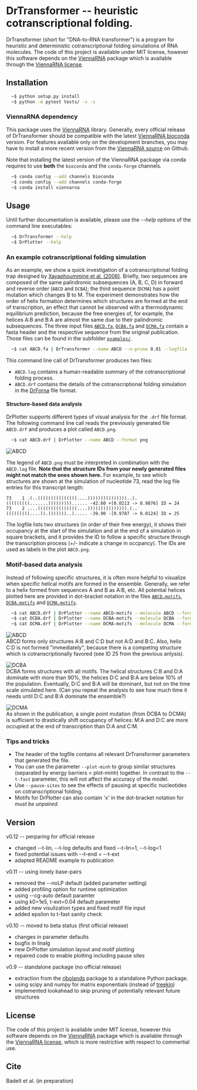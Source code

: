 # DrTransformer -- heuristic cotranscriptional folding.

DrTransformer (short for "DNA-to-RNA transformer") is a program for heuristic
and deterministic cotranscriptional folding simulations of RNA molecules. The
code of this project is available under MIT license, however this software
depends on the [ViennaRNA] package which is available through the [ViennaRNA
license].

## Installation
```sh
  ~$ python setup.py install
  ~$ python -m pytest tests/ -v -s
```

### ViennaRNA dependency
This package uses the [ViennaRNA] library. Generally, every official release of
DrTransformer should be compatible with the latest [ViennaRNA bioconda] version.
For features available only on the development branches, you may have to install
a more recent version from the [ViennaRNA source] on Github.

Note that installing the latest version of the ViennaRNA package via conda 
requires to use **both** the `bioconda` and the `conda-forge` channels.

```sh
  ~$ conda config --add channels bioconda
  ~$ conda config --add channels conda-forge
  ~$ conda install viennarna
```

## Usage
Until further documentation is available, please use the *--help* options of the 
command line executables:
```sh
  ~$ DrTransformer --help
  ~$ DrPlotter --help
```

### An example cotranscriptional folding simulation
As an example, we show a quick investigation of a cotranscriptional folding
trap designed by [Xayaphoummine et al. (2006)].  Briefly, two sequences are
composed of the same palindromic subsequences (A, B, C, D) in forward and
reverse order (`ABCD` and `DCBA`); the third sequence (`DCMA`) has a
point mutation which changes B to M. The experiment demonstrates how the order
of helix formation determines which structures are formed at the end of
transcription, an effect that cannot be observed with a thermodynamic
equilibrium prediction, because the free energies of, for example, the helices
A:B and B:A are almost the same due to their palindromic subsequences.
The three input files [`ABCD.fa`], [`DCBA.fa`] and [`DCMA.fa`] 
contain a fasta header and the respective sequence from the original publication.
Those files can be found in the subfolder [`examples/`]. 

```sh
  ~$ cat ABCD.fa | DrTransformer --name ABCD --o-prune 0.01 --logfile 
```
This command line call of DrTransformer produces two files:
 - `ABCD.log` contains a human-readable summary of the cotranscriptional folding process. 
 - `ABCD.drf` contains the details of the cotranscriptional folding simulation in the
 [DrForna] file format. 

#### Structure-based data analysis
DrPlotter supports different types of visual analysis for the `.drf` file
format. The following command line call reads the previously generated file
`ABCD.drf` and produces a plot called `ABCD.png`.
```sh
  ~$ cat ABCD.drf | DrPlotter --name ABCD --format png
```
![ABCD](examples/ABCD.png)

The legend of `ABCD.png` must be interpreted in combination with the `ABCD.log`
file. **Note that the structure IDs from your newly generated files might not
match the ones shown here.** For example, to see which structures are shown at
the simulation of nucleotide 73, read the log file entries for this transcript
length:
```
73    1 .(..(((((((((((((((....)))))))))))))))..).(((((((((.......)))))))))...... -42.60 +[0.0213 -> 0.9876] ID = 24
73    2 ....(((((((((((((((....))))))))))))))).(..(((((((((....)).)))))))..)..... -39.90 -[0.9787 -> 0.0124] ID = 25
```
The logfile lists two structures (in order of their free energy), it shows
their occupancy at the start of the simulation and at the end of a simulation
in square brackets, and it provides the ID to follow a specific structure
through the transcription process (+/- indicate a change in occpancy). The IDs
are used as labels in the plot `ABCD.png`.

### Motif-based data analysis
Instead of following specific structures, it is often more helpful to visualize
when specific helical motifs are formed in the ensemble. Generally, we refer to
a helix formed from sequences A and B as A:B, etc. All potential helices 
plotted here are provided in dot-bracket notation in the files [`ABCD.motifs`], [`DCBA.motifs`] and [`DCMA.motifs`].
```sh
  ~$ cat ABCD.drf | DrPlotter --name ABCD-motifs --molecule ABCD --format png --motiffile ABCD.motifs --motifs A:B C:D A:D B:C
  ~$ cat DCBA.drf | DrPlotter --name DCBA-motifs --molecule DCBA --format png --motiffile DCBA.motifs --motifs B:A D:C D:A C:B
  ~$ cat DCMA.drf | DrPlotter --name DCMA-motifs --molecule DCMA --format png --motiffile DCMA.motifs --motifs M:A D:C D:A C:M
```
<img src="examples/ABCD-motifs.png" alt="ABCD"/><br>
ABCD forms only structures A:B and C:D but not A:D and B:C. Also, helix C:D is
not formed "immediately", because there is a competing structure which
is cotranscriptionally favored (see ID 25 from the previous anlysis).

<img src="examples/DCBA-motifs.png" alt="DCBA"/><br>
DCBA forms structures with all motifs. The helical structures C:B and
D:A dominate with more than 90%, the helices D:C and B:A are
below 10% of the population. Eventually, D:C and B:A will be
dominant, but not on the time scale simulated here. (Can you repeat the analysis
to see how much time it needs until D:C and B:A dominate the ensemble?)

<img src="examples/DCMA-motifs.png" alt="DCMA"><br>
As shown in the publication, a single point mutation (from DCBA to DCMA) is
sufficient to drastically shift occupancy of helices: M:A and D:C
are more occupied at the end of transcription than D:A and C:M.

### Tips and tricks
 - The header of the logfile contains all relevant DrTransformer parameters that generated the file. 
 - You can use the parameter `--plot-minh` to group similar structures (separated by energy barriers < plot-minh) together. 
    In contrast to the `--t-fast` parameter, this will not affect the accuracy of the model.
 - Use `--pause-sites` to see the effects of pausing at specific nucleotides on cotranscriptional folding.
 - Motifs for DrPlotter can also contain 'x' in the dot-bracket notation for *must be unpaired*.

## Version
v0.12 -- perparing for official release
  * changed --t-lin, --t-log defaults and fixed --t-lin=1, --t-log=1
  * fixed potential issues with --t-end = --t-ext
  * adapted README example to publication 

v0.11 -- using lonely base-pairs
  * removed the --noLP default (added parameter setting)
  * added profiling option for runtime optimization
  * using --cg-auto default paramter
  * using k0=1e5, t-ext=0.04 default parameter
  * added new visulization types and fixed motif file input
  * added epsilon to t-fast sanity check

v0.10 -- moved to beta status (first official release)
  * changes in parameter defaults 
  * bugfix in linalg
  * new DrPlotter simulation layout and motif plotting
  * repaired code to enable plotting including pause sites

v0.9 -- standalone package (no official release)
  * extraction from the [ribolands] package to a standalone Python package.
  * using scipy and numpy for matrix exponentials (instead of [treekin])
  * implemented lookahead to skip pruning of potentially relevant future structures

## License
The code of this project is available under MIT license, however this
software depends on the [ViennaRNA] package which is available through the
[ViennaRNA license], which is more restrictive with respect to commertial use. 

## Cite
Badelt et al. (in preparation)
 
[//]: References
[ViennaRNA]: <http://www.tbi.univie.ac.at/RNA>
[ViennaRNA source]: <https://github.com/ViennaRNA/ViennaRNA>
[ViennaRNA bioconda]: <https://anaconda.org/bioconda/viennarna>
[ViennaRNA license]: <https://github.com/ViennaRNA/ViennaRNA/blob/master/license.txt>
[ribolands]: <https://github.com/bad-ants-fleet/ribolands>
[treekin]: <https://github.com/ViennaRNA/Treekin>
[DrForna]: <https://github.com/ViennaRNA/drforna>
[Xayaphoummine et al. (2006)]: <https://doi.org/10.1093/nar/gkl1036>
[`examples/`]: <examples>
[`ABCD.fa`]: <examples/ABCD.fa>
[`DCBA.fa`]: <examples/DCBA.fa>
[`DCMA.fa`]: <examples/DCMA.fa>
[`ABCD.motifs`]: <examples/ABCD.motifs>
[`DCBA.motifs`]: <examples/DCBA.motifs>
[`DCMA.motifs`]: <examples/DCMA.motifs>
